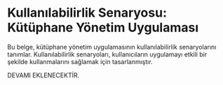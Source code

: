 # Kullanılabilirlik Senaryosu: Kütüphane Yönetim Uygulaması

Bu belge, kütüphane yönetim uygulamasının kullanılabilirlik senaryolarını tanımlar. Kullanılabilirlik senaryoları, kullanıcıların uygulamayı etkili bir şekilde kullanmalarını sağlamak için tasarlanmıştır.

 DEVAMI EKLENECEKTİR.